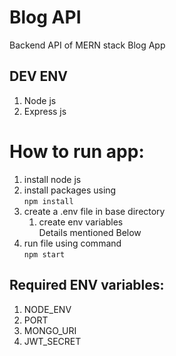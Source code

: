# Blog API
Backend API of MERN stack Blog App

## DEV ENV
1. Node js
2. Express js

# How to run app:
1. install node js
2. install packages using  
   `npm install`
3. create a .env file in base directory
    1. create env variables  
       Details mentioned Below
4. run file using command  
   `npm start`

## Required ENV variables:
1. NODE_ENV
2. PORT
3. MONGO_URI
4. JWT_SECRET